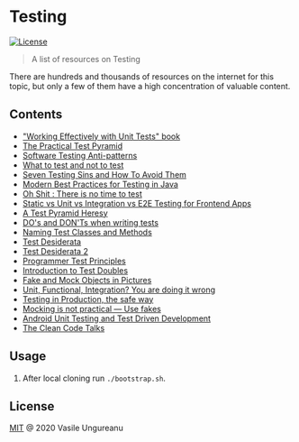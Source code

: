 # Testing

<a href="https://github.com/VasileUngureanu/repository-template/blob/master/LICENSE"><img src="https://img.shields.io/badge/license-MIT-green.svg" alt="License"></a>

> A list of resources on Testing

There are hundreds and thousands of resources on the internet for this topic, but only a few of them have a high concentration of valuable content.

## Contents

* ["Working Effectively with Unit Tests" book](https://www.goodreads.com/book/show/22605938-working-effectively-with-unit-tests)
* [The Practical Test Pyramid](https://martinfowler.com/articles/practical-test-pyramid.html)
* [Software Testing Anti-patterns](http://blog.codepipes.com/testing/software-testing-antipatterns.html)
* [What to test and not to test](https://blog.ploeh.dk/2018/11/12/what-to-test-and-not-to-test/)
* [Seven Testing Sins and How To Avoid Them](https://codurance.com/2019/08/21/seven-testing-sins/)
* [Modern Best Practices for Testing in Java](https://phauer.com/2019/modern-best-practices-testing-java/)
* [Oh Shit : There is no time to test](https://blog.novoda.com/no-time-to-test/)
* [Static vs Unit vs Integration vs E2E Testing for Frontend Apps](https://kentcdodds.com/blog/unit-vs-integration-vs-e2e-tests)
* [A Test Pyramid Heresy](https://johnfergusonsmart.com/test-pyramid-heresy/)
* [DO's and DON'Ts when writing tests](https://rachelcarmena.github.io/2019/04/26/does-and-donts-when-writing-tests.html)
* [Naming Test Classes and Methods](https://codurance.com/2014/12/13/naming-test-classes-and-methods/)
* [Test Desiderata](https://medium.com/@kentbeck_7670/test-desiderata-94150638a4b3)
* [Test Desiderata 2](https://www.youtube.com/watch?v=5LOdKDqdWYU&list=PLlmVY7qtgT_lkbrk9iZNizp978mVzpBKl)
* [Programmer Test Principles](https://medium.com/@kentbeck_7670/programmer-test-principles-d01c064d7934)
* [Introduction to Test Doubles](https://codurance.com/2019/04/08/Introduction-to-test-doubles/)
* [Fake and Mock Objects in Pictures](https://www.industriallogic.com/blog/mock-objects-pictures/)
* [Unit, Functional, Integration? You are doing it wrong](https://blog.7mind.io/constructive-test-taxonomy.html)
* [Testing in Production, the safe way](https://medium.com/@copyconstruct/testing-in-production-the-safe-way-18ca102d0ef1)
* [Mocking is not practical — Use fakes](https://medium.com/@june.pravin/mocking-is-not-practical-use-fakes-e30cc6eaaf4e)
* [Android Unit Testing and Test Driven Development](https://www.udemy.com/course/professional-android-unit-testing/)
* [The Clean Code Talks](https://www.youtube.com/watch?v=aAb7hSCtvGw&list=PLx5t1p9LqYUe_3LrWrrJN5agu5Jcd-3bG)

## Usage

1. After local cloning run `./bootstrap.sh`.

License
-------

[MIT](LICENSE) @ 2020 Vasile Ungureanu

